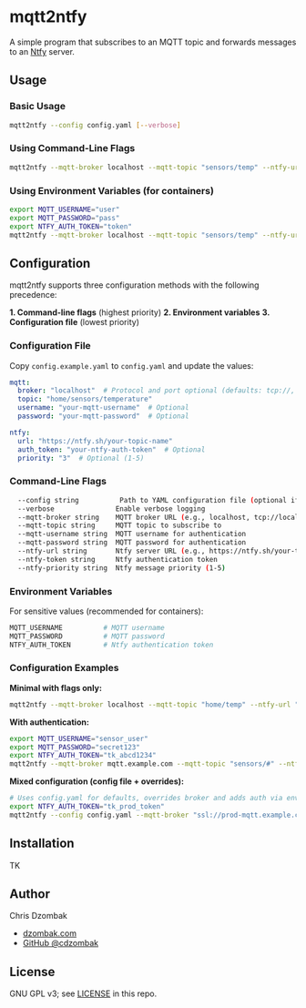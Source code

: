 # mqtt2ntfy

A simple program that subscribes to an MQTT topic and forwards messages to an [Ntfy](https://ntfy.sh) server.

## Usage

### Basic Usage
```bash
mqtt2ntfy --config config.yaml [--verbose]
```

### Using Command-Line Flags
```bash
mqtt2ntfy --mqtt-broker localhost --mqtt-topic "sensors/temp" --ntfy-url "https://ntfy.sh/my-topic" [--verbose]
```

### Using Environment Variables (for containers)
```bash
export MQTT_USERNAME="user"
export MQTT_PASSWORD="pass"
export NTFY_AUTH_TOKEN="token"
mqtt2ntfy --mqtt-broker localhost --mqtt-topic "sensors/temp" --ntfy-url "https://ntfy.sh/my-topic"
```

## Configuration

mqtt2ntfy supports three configuration methods with the following precedence:

**1. Command-line flags** (highest priority)
**2. Environment variables**
**3. Configuration file** (lowest priority)

### Configuration File

Copy `config.example.yaml` to `config.yaml` and update the values:

```yaml
mqtt:
  broker: "localhost"  # Protocol and port optional (defaults: tcp://, 1883)
  topic: "home/sensors/temperature"
  username: "your-mqtt-username"  # Optional
  password: "your-mqtt-password"  # Optional

ntfy:
  url: "https://ntfy.sh/your-topic-name"
  auth_token: "your-ntfy-auth-token"  # Optional
  priority: "3"  # Optional (1-5)
```

### Command-Line Flags

```bash
  --config string          Path to YAML configuration file (optional if all required flags provided)
  --verbose               Enable verbose logging
  --mqtt-broker string    MQTT broker URL (e.g., localhost, tcp://localhost:1883)
  --mqtt-topic string     MQTT topic to subscribe to
  --mqtt-username string  MQTT username for authentication
  --mqtt-password string  MQTT password for authentication
  --ntfy-url string       Ntfy server URL (e.g., https://ntfy.sh/your-topic)
  --ntfy-token string     Ntfy authentication token
  --ntfy-priority string  Ntfy message priority (1-5)
```

### Environment Variables

For sensitive values (recommended for containers):

```bash
MQTT_USERNAME          # MQTT username
MQTT_PASSWORD          # MQTT password
NTFY_AUTH_TOKEN        # Ntfy authentication token
```

### Configuration Examples

**Minimal with flags only:**
```bash
mqtt2ntfy --mqtt-broker localhost --mqtt-topic "home/temp" --ntfy-url "https://ntfy.sh/alerts"
```

**With authentication:**
```bash
export MQTT_USERNAME="sensor_user"
export MQTT_PASSWORD="secret123"
export NTFY_AUTH_TOKEN="tk_abcd1234"
mqtt2ntfy --mqtt-broker mqtt.example.com --mqtt-topic "sensors/#" --ntfy-url "https://ntfy.sh/my-sensors"
```

**Mixed configuration (config file + overrides):**
```bash
# Uses config.yaml for defaults, overrides broker and adds auth via env vars
export NTFY_AUTH_TOKEN="tk_prod_token"
mqtt2ntfy --config config.yaml --mqtt-broker "ssl://prod-mqtt.example.com:8883"
```

## Installation

TK

## Author

Chris Dzombak

- [dzombak.com](https://www.dzombak.com)
- [GitHub @cdzombak](https://github.com/cdzombak)

## License

GNU GPL v3; see [LICENSE](LICENSE) in this repo.
